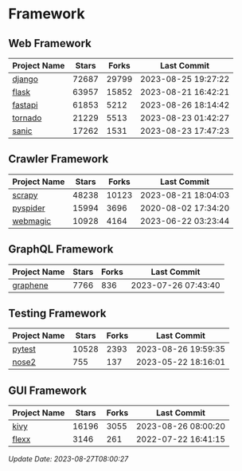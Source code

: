 # Framework

## Web Framework
| Project Name | Stars | Forks | Last Commit |
| ------------ | ----- | ----- | ----------- |
| [django](https://github.com/django/django) | 72687 | 29799 | 2023-08-25 19:27:22 |
| [flask](https://github.com/pallets/flask) | 63957 | 15852 | 2023-08-21 16:42:21 |
| [fastapi](https://github.com/tiangolo/fastapi) | 61853 | 5212 | 2023-08-26 18:14:42 |
| [tornado](https://github.com/tornadoweb/tornado) | 21229 | 5513 | 2023-08-23 01:42:27 |
| [sanic](https://github.com/sanic-org/sanic) | 17262 | 1531 | 2023-08-23 17:47:23 |

## Crawler Framework
| Project Name | Stars | Forks | Last Commit |
| ------------ | ----- | ----- | ----------- |
| [scrapy](https://github.com/scrapy/scrapy) | 48238 | 10123 | 2023-08-21 18:04:03 |
| [pyspider](https://github.com/binux/pyspider) | 15994 | 3696 | 2020-08-02 17:34:20 |
| [webmagic](https://github.com/code4craft/webmagic) | 10928 | 4164 | 2023-06-22 03:23:44 |

## GraphQL Framework
| Project Name | Stars | Forks | Last Commit |
| ------------ | ----- | ----- | ----------- |
| [graphene](https://github.com/graphql-python/graphene) | 7766 | 836 | 2023-07-26 07:43:40 |

## Testing Framework
| Project Name | Stars | Forks | Last Commit |
| ------------ | ----- | ----- | ----------- |
| [pytest](https://github.com/pytest-dev/pytest) | 10528 | 2393 | 2023-08-26 19:59:35 |
| [nose2](https://github.com/nose-devs/nose2) | 755 | 137 | 2023-05-22 18:16:01 |

## GUI Framework
| Project Name | Stars | Forks | Last Commit |
| ------------ | ----- | ----- | ----------- |
| [kivy](https://github.com/kivy/kivy) | 16196 | 3055 | 2023-08-26 08:00:20 |
| [flexx](https://github.com/flexxui/flexx) | 3146 | 261 | 2022-07-22 16:41:15 |

*Update Date: 2023-08-27T08:00:27*